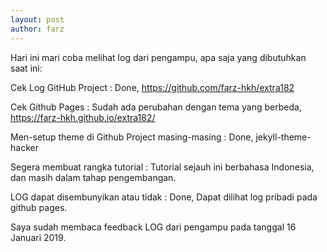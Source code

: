 ```yaml
---
layout: post
author: farz
---
```


Hari ini mari coba melihat log dari pengampu, apa saja yang dibutuhkan saat ini:

Cek Log GitHub Project : Done,
                         https://github.com/farz-hkh/extra182

Cek Github Pages : Sudah ada perubahan dengan tema yang berbeda,
                   https://farz-hkh.github.io/extra182/

Men-setup theme di Github Project masing-masing : Done,
                                                  jekyll-theme-hacker

Segera membuat rangka tutorial : Tutorial sejauh ini berbahasa Indonesia, dan masih dalam
                                 tahap pengembangan.

LOG dapat disembunyikan atau tidak : Done,
                                     Dapat dilihat log pribadi pada github pages.

Saya sudah membaca feedback LOG dari pengampu pada tanggal 16 Januari 2019.
